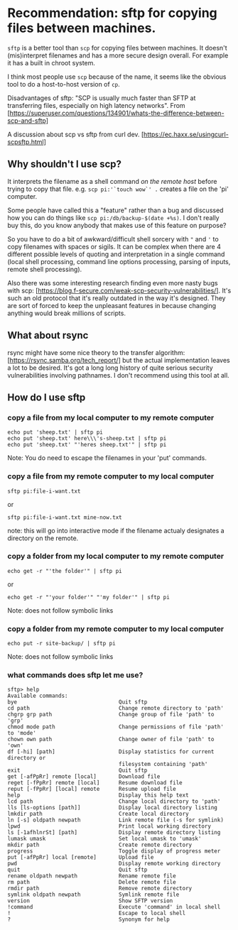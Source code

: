 # Recommendation: sftp for copying files between machines.

`sftp` is a better tool than `scp` for copying files between machines. It doesn't (mis)interpret filenames and has a more secure design overall. For example it has a built in chroot system.

I think most people use `scp` because of the name, it seems like the obvious tool to do a host-to-host version of `cp`.

Disadvantages of sftp: "SCP is usually much faster than SFTP at transferring files, especially on high latency networks". From [https://superuser.com/questions/134901/whats-the-difference-between-scp-and-sftp]

A discussion about scp vs sftp from curl dev. [https://ec.haxx.se/usingcurl-scpsftp.html]

## Why shouldn't I use scp?

It interprets the filename as a shell command *on the remote host* before trying to copy that file. e.g. ``scp pi:'`touch wow`' .`` creates a file on the 'pi' computer.

Some people have called this a "feature" rather than a bug and discussed how you can do things like `scp pi:/db/backup-$(date +%s)`. I don't really buy this, do you know anybody that makes use of this feature on purpose?

So you have to do a bit of awkward/difficult shell sorcery with `"` and `'` to copy filenames with spaces or sigils. It can be complex when there are 4 different possible levels of quoting and interpretation in a single command (local shell processing, command line options processing, parsing of inputs, remote shell processing).

Also there was some interesting research finding even more nasty bugs with scp: [https://blog.f-secure.com/weak-scp-security-vulnerabilities/]. It's such an old protocol that it's really outdated in the way it's designed. They are sort of forced to keep the unpleasant features in because changing anything would break millions of scripts.

## What about rsync

rsync might have some nice theory to the transfer algorithm: [https://rsync.samba.org/tech_report/] but the actual implementation leaves a lot to be desired. It's got a long long history of quite serious security vulnerabilities involving pathnames. I don't recommend using this tool at all.

## How do I use sftp

### copy a file from my local computer to my remote computer

```
echo put 'sheep.txt' | sftp pi
echo put 'sheep.txt' here\\\'s-sheep.txt | sftp pi
echo put 'sheep.txt' "'heres sheep.txt'" | sftp pi
```

Note: You do need to escape the filenames in your 'put' commands.

### copy a file from my remote computer to my local computer

```
sftp pi:file-i-want.txt
```

or

```
sftp pi:file-i-want.txt mine-now.txt
```

note: this will go into interactive mode if the filename actualy designates a directory on the remote.

### copy a folder from my local computer to my remote computer

```
echo get -r "'the folder'" | sftp pi
```

or

```
echo get -r "'your folder'" "'my folder'" | sftp pi
```

Note: does not follow symbolic links

### copy a folder from my remote computer to my local computer


```
echo put -r site-backup/ | sftp pi
```

Note: does not follow symbolic links

### what commands does sftp let me use?

```
sftp> help
Available commands:
bye                                Quit sftp
cd path                            Change remote directory to 'path'
chgrp grp path                     Change group of file 'path' to 'grp'
chmod mode path                    Change permissions of file 'path' to 'mode'
chown own path                     Change owner of file 'path' to 'own'
df [-hi] [path]                    Display statistics for current directory or
                                   filesystem containing 'path'
exit                               Quit sftp
get [-afPpRr] remote [local]       Download file
reget [-fPpRr] remote [local]      Resume download file
reput [-fPpRr] [local] remote      Resume upload file
help                               Display this help text
lcd path                           Change local directory to 'path'
lls [ls-options [path]]            Display local directory listing
lmkdir path                        Create local directory
ln [-s] oldpath newpath            Link remote file (-s for symlink)
lpwd                               Print local working directory
ls [-1afhlnrSt] [path]             Display remote directory listing
lumask umask                       Set local umask to 'umask'
mkdir path                         Create remote directory
progress                           Toggle display of progress meter
put [-afPpRr] local [remote]       Upload file
pwd                                Display remote working directory
quit                               Quit sftp
rename oldpath newpath             Rename remote file
rm path                            Delete remote file
rmdir path                         Remove remote directory
symlink oldpath newpath            Symlink remote file
version                            Show SFTP version
!command                           Execute 'command' in local shell
!                                  Escape to local shell
?                                  Synonym for help
```
